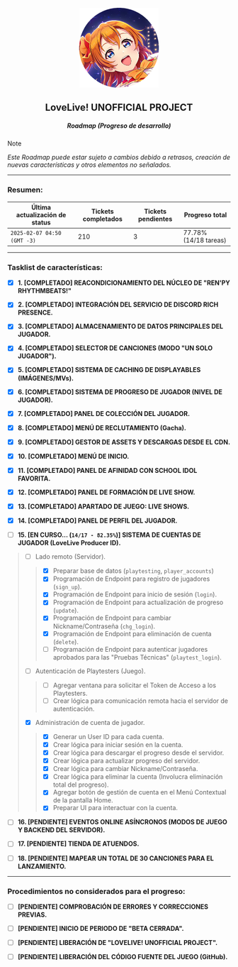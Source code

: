 <p align="center">
  <img width="180" height="180" src="https://github.com/CharlieFuu69/RenPy_RhythmBeats/blob/main/icons/llup_icon.png">
</p>

<h2 align="center"> LoveLive! UNOFFICIAL PROJECT </h2>
<h5 align="center"> Roadmap (Progreso de desarrollo) </h5>

> [!NOTE]
> _Este Roadmap puede estar sujeto a cambios debido a retrasos, creación de nuevas características y otros elementos no señalados._

---

### Resumen:

| Última actualización de status | Tickets completados | Tickets pendientes | Progreso total         |
|---|---|---|---|
| `2025-02-07 04:50 (GMT -3)`    | 210                 | 3                  | 77.78% (14/18 tareas)  |

---

### Tasklist de características:

- [x] **1. [COMPLETADO] REACONDICIONAMIENTO DEL NÚCLEO DE "REN'PY RHYTHMBEATS!"**

- [x] **2. [COMPLETADO] INTEGRACIÓN DEL SERVICIO DE DISCORD RICH PRESENCE.**

- [x] **3. [COMPLETADO] ALMACENAMIENTO DE DATOS PRINCIPALES DEL JUGADOR.**

- [x] **4. [COMPLETADO] SELECTOR DE CANCIONES (MODO "UN SOLO JUGADOR").**

- [x] **5. [COMPLETADO] SISTEMA DE CACHING DE DISPLAYABLES (IMÁGENES/MVs).**

- [x] **6. [COMPLETADO] SISTEMA DE PROGRESO DE JUGADOR (NIVEL DE JUGADOR).**

- [x] **7. [COMPLETADO] PANEL DE COLECCIÓN DEL JUGADOR.**

- [x] **8. [COMPLETADO] MENÚ DE RECLUTAMIENTO (Gacha).**

- [x] **9. [COMPLETADO] GESTOR DE ASSETS Y DESCARGAS DESDE EL CDN.**

- [x] **10. [COMPLETADO] MENÚ DE INICIO.**

- [x] **11. [COMPLETADO] PANEL DE AFINIDAD CON SCHOOL IDOL FAVORITA.**

- [x] **12. [COMPLETADO] PANEL DE FORMACIÓN DE LIVE SHOW.**

- [x] **13. [COMPLETADO] APARTADO DE JUEGO: LIVE SHOWS.**

- [x] **14. [COMPLETADO] PANEL DE PERFIL DEL JUGADOR.**

- [ ] **15. [EN CURSO... (`14/17 - 82.35%`)] SISTEMA DE CUENTAS DE JUGADOR (LoveLive Producer ID).**
>   - [ ] Lado remoto (Servidor).
>   >   - [x] Preparar base de datos (`playtesting`, `player_accounts`)
>   >   - [x] Programación de Endpoint para registro de jugadores (`sign_up`).
>   >   - [x] Programación de Endpoint para inicio de sesión (`login`).
>   >   - [x] Programación de Endpoint para actualización de progreso (`update`).
>   >   - [x] Programación de Endpoint para cambiar Nickname/Contraseña (`chg_login`).
>   >   - [x] Programación de Endpoint para eliminación de cuenta (`delete`).
>   >   - [ ] Programación de Endpoint para autenticar jugadores aprobados para las "Pruebas Técnicas" (`playtest_login`).
>
>   - [ ] Autenticación de Playtesters (Juego).
>   >   - [ ] Agregar ventana para solicitar el Token de Acceso a los Playtesters.
>   >   - [ ] Crear lógica para comunicación remota hacia el servidor de autenticación.
>
>   - [x] Administración de cuenta de jugador.
>   >   - [x] Generar un User ID para cada cuenta.
>   >   - [x] Crear lógica para iniciar sesión en la cuenta.
>   >   - [x] Crear lógica para descargar el progreso desde el servidor.
>   >   - [x] Crear lógica para actualizar progreso del servidor.
>   >   - [x] Crear lógica para cambiar Nickname/Contraseña.
>   >   - [x] Crear lógica para eliminar la cuenta (Involucra eliminación total del progreso).
>   >   - [x] Agregar botón de gestión de cuenta en el Menú Contextual de la pantalla Home.
>   >   - [x] Preparar UI para interactuar con la cuenta.

- [ ] **16. [PENDIENTE] EVENTOS ONLINE ASÍNCRONOS (MODOS DE JUEGO Y BACKEND DEL SERVIDOR).**

- [ ] **17. [PENDIENTE] TIENDA DE ATUENDOS.**

- [ ] **18. [PENDIENTE] MAPEAR UN TOTAL DE 30 CANCIONES PARA EL LANZAMIENTO.**

---

### Procedimientos no considerados para el progreso:

- [ ] **[PENDIENTE] COMPROBACIÓN DE ERRORES Y CORRECCIONES PREVIAS.**

- [ ] **[PENDIENTE] INICIO DE PERIODO DE "BETA CERRADA".**

- [ ] **[PENDIENTE] LIBERACIÓN DE "LOVELIVE! UNOFFICIAL PROJECT".**

- [ ] **[PENDIENTE] LIBERACIÓN DEL CÓDIGO FUENTE DEL JUEGO (GitHub).**
